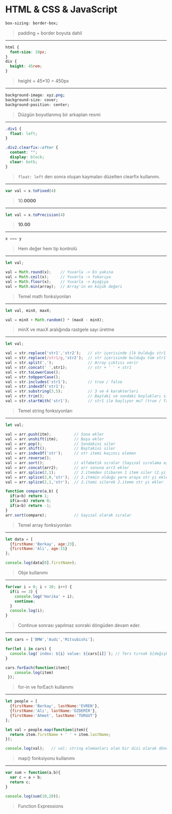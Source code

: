 # HTML & CSS & JavaScript

```css
box-sizing: border-box;
```
> padding + border boyuta dahil
---
```css
html {
  font-size: 10px;
}
div {
  height: 45rem;
}
```
> height = 45*10 = 450px 
---
```css
background-image: xyz.png;
background-size: cover;
background-position: center;
```
> Düzgün boyutlanmış bir arkaplan resmi
---
```css
.div1 {
  float: left;
}

.div2.clearfix::after {
  content: "";
  display: block;
  clear: both;
}
```
> ```float: left``` den sonra oluşan kaymaları düzelten clearfix kullanımı.
---
```javascript
var val = x.toFixed(4)
```
> 10.**0000**
---
```javascript
let val = x.toPrecision(4)
```
> **10.00**
---
```javascript
x === y
```
> Hem değer hem tip kontrolü
---
```javascript
let val;

val = Math.round(x);    // Yuvarla -> En yakına
val = Math.ceil(x);     // Yuvarla -> Yukarıya
val = Math.floor(x);    // Yuvarla -> Aşağıya
val = Math.min(array);  // Array'in en küçük değeri
```
> Temel math fonksiyonları
---
```javascript
let val, minX, maxX;

val = minX + Math.random() * (maxX - minX);
```
> minX ve maxX aralığında rastgele sayı üretme
---
```javascript
let val;

val = str.replace('str1','str2');   // str içerisinde ilk bulduğu str1 yerine str2'yi yazar
val = str.replace(/str1/g,'str2');  // str içerisinde bulduğu tüm str1 ler yerine str2'yi yazar
val = str.split(',');               // Array çıktısı verir
val = str.concat(' ',str1);         // str + ' ' + str1
val = str.toLowerCase();
val = str.toUpperCase();
val = str.includes('str1');         // true / false
val = str.indexOf('str1');
val = str.substring(3,5);           // 3 ve 4 karakterleri
val = str.trim();                   // Baştaki ve sondaki boşlukları siler
val = str.startWith('str1');        // str1 ile başlıyor mu? (true / false)
```
> Temel string fonksiyonları
---
```javascript
let val;

val = arr.push(itm);          // Sona ekler
val = arr.unshift(itm);       // Başa ekler
val = arr.pop();              // Sondakini siler
val = arr.shift();            // Baştakini siler
val = arr.indexOf('str');     // str itemi kaçıncı eleman
val = arr.reverse();    
val = arr.sort();             // alfabetik sıralar (Sayısal sıralama aşağıda)
val = arr.concat(arr2);       // arr sonuna arr2 ekler
val = arr.splice(2,1);        // 2.itemden itibaren 1 item siler (2.yi siler)
val = arr.splice(2,0,'str');  // 2.itemin olduğu yere araya str yi ekler
val = arr.splice(2,1,'str');  // 2.itemi silerek 2.iteme str yi ekler

function compare(a,b) {
  if(a>b) return 1;
  if(a==b) return 0;
  if(a<b) return -1;
}
arr.sort(compare);            // Sayısal olarak sıralar
```
> Temel array fonksiyonları
---
```javascript
let data = [
  {firstName:'Berkay', age:23},
  {firstName:'Ali', age:15}
];

console.log(data[0].firstName);
```
> Obje kullanımı
---
```javascript
for(var i = 0; i < 10; i++) {
  if(i == 3) {
    console.log('Harika' + i);
    continue;
  }
  console.log(i);
}
```
> Continue sonrası yapılmaz sonraki döngüden devam eder.
---
```javascript
let cars = ['BMW','Audi','Mitsubishi'];

for(let i in cars) {
  console.log(`index: ${i} value: ${cars[i]}`); // Ters tırnak ${değişken} kullanımı
}

cars.forEach(function(item){
    console.log(item)
 });
```
> for-in ve forEach kullanımı
---
```javascript
let people = [
  {firstName:'Berkay', lastName:'EVREN'},
  {firstName:'Ali', lastName:'ÖZDEMİR'},
  {firstName:'Ahmet', lastName:'TURGUT'}
];

let val = people.map(function(item){
  return item.firstName + ' ' + item.lastName;
});

console.log(val);   // val: string elemanları olan bir dizi olarak döner
```
> map() fonksiyonu kullanımı
---
```javascript
var sum = function(a,b){
  var c = a + b;
  return c;
}

console.log(sum(10,20));
```
> Function Expressions
